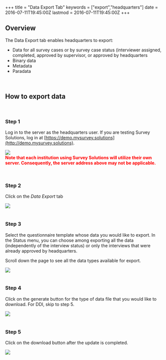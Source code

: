 +++
title = "Data Export Tab"
keywords = ["export","headquarters"]
date = 2016-07-11T19:45:00Z
lastmod = 2016-07-11T19:45:00Z
+++

Overview
--------

  
The Data Export tab enables headquarters to export:

-   Data for all survey cases or by survey case status (interviewer
    assigned, completed, approved by supervisor, or approved by
    headquarters
-   Binary data
-   Metadata
-   Paradata

 

How to export data
------------------

 

### Step 1

  
Log in to the server as the headquarters user. If you are testing Survey
Solutions, log in at
[https://demo.mysurvey.solutions](http://demo.mysurvey.solutions).  
  
![](/images/732246.png)  
**<span style="color: rgb(255, 0, 0);">Note that each institution using
Survey Solutions will utilize their own server. Consequently, the server
address above may not be applicable. </span>**  
  
 

### Step 2

  
Click on the *Data Export* tab  
  
![](/images/732247.png)  
 

### Step 3

  
Select the questionnaire template whose data you would like to export.
In the Status menu, you can choose among exporting all the data
(independently of the interview status) or only the interviews that were
already approved by headquarters.  
  
Scroll down the page to see all the data types available for export.   
  
![](/images/732248.png)  
 

### Step 4

  
Click on the generate button for the type of data file that you would
like to download. For DDI, skip to step 5.   
  
![](/images/732249.png)  
 

### Step 5

  
Click on the download button after the update is completed.  
  
![](/images/732250.png)  
  
  
 

 
-
